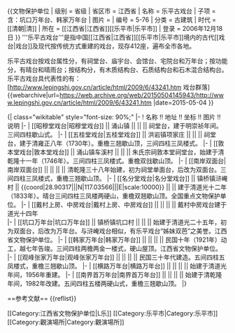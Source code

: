{{文物保护单位
| 级别 = 省级
| 省区市 = 江西省
| 名称 = 乐平古戏台
| 子项 = 含：坑口万年台、韩家万年台
| 图片 = 
| 编号 = 5-76
| 分类 = 古建筑
| 时代 = [[清朝|清]]
| 所在 = [[江西省|江西省]][[乐平市|乐平市]]
| 登录 = 2006年12月18日
}}
'''乐平古戏台'''是指中国[[江西省|江西省]][[乐平市|乐平市]]境内的古代[[戏台|戏台]]及现代按传统方式重建的戏台，现存412座，遍布全市各地。

乐平古戏台按戏台属性分，有祠堂台、庙宇台、会馆台、宅院台和万年台；按功能分，有晴台和晴雨台；按结构分，有木质结构台、石质结构台和石木混合结构台。乐平古戏台具代表性的有：<ref>[http://www.lepingshi.gov.cn/article/html/2009/6/43241.htm 戏台群落] {{webarchive|url=https://web.archive.org/web/20150504145943/http://www.lepingshi.gov.cn/article/html/2009/6/43241.htm |date=2015-05-04 }}</ref>

{| class="wikitable" style="font-size: 90%;"
|-
! 名称 !! 地址 !! 坐标 !! 图片  !! 说明
|-
| [[昭穆堂戏台|昭穆堂戏台]] || 涌山镇 ||  ||  || 祠堂台，建于明崇祯年间。三间四柱歇山式。
|-
| [[五桂堂戏台|五桂堂戏台]] || 洪岩镇项家庄 ||  ||  || 祠堂台，建于清雍正八年（1730年）。重檐三翘歇山顶，三间四柱三凤楼式。
|-
| [[敦本堂戏台|敦本堂戏台]] || 涌山镇车溪村 ||  ||  || 朱氏宗祠敦本堂祠堂台，始建于清乾隆十一年（1746年）。三间四柱三凤楼式。重檐双戗歇山顶。
|-
| [[南岸双面台|南岸双面台]] ||  ||  ||  || 清乾隆三十八年始建，初为祠堂单面台，后改为双面台。三间四柱三凤楼式，重檐三翘歇山顶。
|-
| [[名分堂戏台|名分堂戏台]] || 镇桥镇浒崦村 || {{coord|28.90317|||N|117.03566|||E|scale:10000}} ||  || 建于清道光十二年（1833年）。晴台三间四柱三凤楼两硬山，重檐双翘歇山顶。全国重点文物保护单位。
|-
| [[戴村上房、中房戏台|戴村上房、中房戏台]] ||  ||  ||  || 戴村中房戏台建于道光十四年  
|-
| [[坑口万年台|坑口万年台]] || 镇桥镇坑口村 ||  ||  || 始建于清道光二十五年，初为双面台，后改为万年台。与浒崦戏台相似，有乐平戏台“姊妹双芭”之美誉。江西省文物保护单位。
|-
| [[韩家万年台|韩家万年台]] ||  ||  ||  ||  民国十年（1921年）动工，越七年告竣。三间四柱两檐两金一楼式，硬山屋顶。江西省文物保护单位。
|-
| [[观峰张家万年台|观峰张家万年台]] ||  ||  ||  || 民国三十年代建造。五间四柱五凤楼式，重檐三翘歇山顶。
|-
| [[横路万年台|横路万年台]] ||  ||  ||  || 始建于清道光年间，1956年重建。
|-
| [[南界首万年台|南界首万年台]] ||  ||  ||  || 始建于清乾隆年间，1982年改建。五间四柱五楼两硬山式，重檐三翘歇山顶。
|}  

==参考文献==
{{reflist}}

[[Category:江西省文物保护单位|L乐]]
[[Category:乐平市|Category:乐平市]]
[[Category:觀演場所|Category:觀演場所]]